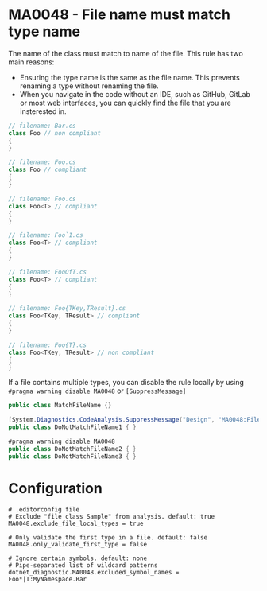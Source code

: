 # MA0048 - File name must match type name

The name of the class must match to name of the file. This rule has two main reasons:
- Ensuring the type name is the same as the file name. This prevents renaming a type without renaming the file.
- When you navigate in the code without an IDE, such as GitHub, GitLab or most web interfaces, you can quickly find the file that you are insterested in.

````csharp
// filename: Bar.cs
class Foo // non compliant
{
}

// filename: Foo.cs
class Foo // compliant
{
}

// filename: Foo.cs
class Foo<T> // compliant
{
}

// filename: Foo`1.cs
class Foo<T> // compliant
{
}

// filename: FooOfT.cs
class Foo<T> // compliant
{
}

// filename: Foo{TKey,TResult}.cs
class Foo<TKey, TResult> // compliant
{
}

// filename: Foo{T}.cs
class Foo<TKey, TResult> // non compliant
{
}
````

If a file contains multiple types, you can disable the rule locally by using `#pragma warning disable MA0048` or `[SuppressMessage]`

````csharp
public class MatchFileName {}

[System.Diagnostics.CodeAnalysis.SuppressMessage("Design", "MA0048:File name must match type name", Justification = "<Pending>")]
public class DoNotMatchFileName1 { }

#pragma warning disable MA0048
public class DoNotMatchFileName2 { }
public class DoNotMatchFileName3 { }
````

# Configuration

````
# .editorconfig file
# Exclude "file class Sample" from analysis. default: true
MA0048.exclude_file_local_types = true

# Only validate the first type in a file. default: false
MA0048.only_validate_first_type = false

# Ignore certain symbols. default: none
# Pipe-separated list of wildcard patterns
dotnet_diagnostic.MA0048.excluded_symbol_names = Foo*|T:MyNamespace.Bar
````
